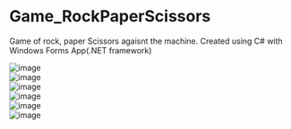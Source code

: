 # Game_RockPaperScissors
Game of rock, paper Scissors agaisnt the machine. Created using C# with Windows Forms App(.NET framework)


![image](https://user-images.githubusercontent.com/35407350/195674439-10417d6f-ebc2-4b07-9368-331c2769c7ef.png)
<br/>
![image](https://user-images.githubusercontent.com/35407350/195674516-e624c794-61b2-49c5-8c74-204964b25361.png)
<br/>
![image](https://user-images.githubusercontent.com/35407350/195674573-7a71e444-3078-483a-9d0a-e3007ed2ef84.png)
<br/>
![image](https://user-images.githubusercontent.com/35407350/195674645-b32dc516-89a3-41d7-b6f3-e02b19a8b7eb.png)
<br/>
![image](https://user-images.githubusercontent.com/35407350/195674727-c887ac84-d408-4905-bd11-a9e989d50774.png)
<br/>
![image](https://user-images.githubusercontent.com/35407350/195674801-93bd43bc-eeea-4a05-8d85-4a543996957f.png)

